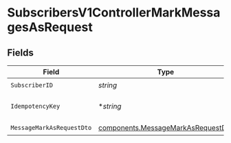 # SubscribersV1ControllerMarkMessagesAsRequest


## Fields

| Field                                                                                    | Type                                                                                     | Required                                                                                 | Description                                                                              |
| ---------------------------------------------------------------------------------------- | ---------------------------------------------------------------------------------------- | ---------------------------------------------------------------------------------------- | ---------------------------------------------------------------------------------------- |
| `SubscriberID`                                                                           | *string*                                                                                 | :heavy_check_mark:                                                                       | N/A                                                                                      |
| `IdempotencyKey`                                                                         | **string*                                                                                | :heavy_minus_sign:                                                                       | A header for idempotency purposes                                                        |
| `MessageMarkAsRequestDto`                                                                | [components.MessageMarkAsRequestDto](../../models/components/messagemarkasrequestdto.md) | :heavy_check_mark:                                                                       | N/A                                                                                      |